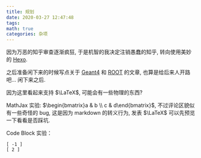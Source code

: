 ```yaml
---
title: 规划
date: 2020-03-27 12:47:48
tags:
math: true
categories: 杂项
---
```


因为万恶的知乎审查逐渐疯狂, 于是机智的我决定注销愚蠢的知乎, 转向使用美妙的 [Hexo](https://hexo.io/). 

之后准备闲下来的时候写点关于 [Geant4](http://geant4.org/) 和 [ROOT](https://root.cern/) 的文章, 也算是给后来人开路吧... 闲下来之后.

因为这里看起来支持 $\LaTeX$, 可能会有一些物理的东西?

MathJax 实验: $\begin{bmatrix}a & b \\ c & d\end{bmatrix}$, 不过评论区貌似有一些奇怪的 bug, 这是因为 markdown 的转义行为, 发表 $\LaTeX$ 可以先预览一下看看是否踩坑.

Code Block 实验：
```
[ -1 ]
[ 2 ]
```
